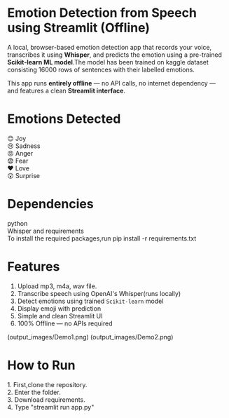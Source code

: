 <h1>Emotion Detection from Speech using Streamlit (Offline)</h1>

A local, browser-based emotion detection app that records your voice, transcribes it using <b>Whisper</b>, and predicts the emotion using a pre-trained <b>Scikit-learn ML model</b>.The model has been trained on kaggle dataset consisting 16000 rows of sentences with their labelled emotions. 


This app runs <b>entirely offline</b> — no API calls, no internet dependency — and features a clean <b>Streamlit interface</b>.

<h1>Emotions Detected</h1>

😊 Joy  
😢 Sadness  
😡 Anger  
😨 Fear  
❤️ Love  
😲 Surprise

<h1>Dependencies</h1>
python<br>
Whisper and requirements<br>
To install the required packages,run pip install -r requirements.txt

<h1> Features </h1>

1. Upload mp3, m4a, wav file.<br>
2. Transcribe speech using OpenAI's Whisper(runs locally)<br>  
3. Detect emotions using trained `Scikit-learn` model  <br>
4. Display emoji with prediction  <br>
5. Simple and clean Streamlit UI  <br>
6. 100% Offline — no APIs required

(output_images/Demo1.png)
(output_images/Demo2.png)

<h1>How to Run </h1>
1. First,clone the repository.<br>
2. Enter the folder.<br>
3. Download requirements.<br>
4. Type "streamlit run app.py"<br>

